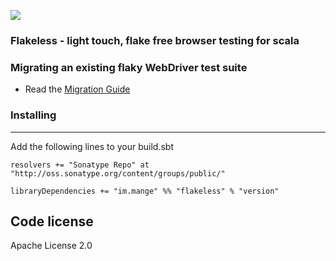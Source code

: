 <a href="https://travis-ci.org/alltonp/flakeless" target="_blank"><img src="https://travis-ci.org/alltonp/flakeless.png?branch=master"></a>


### Flakeless - light touch, flake free browser testing for scala


### Migrating an existing flaky WebDriver test suite
- Read the [Migration Guide](src/example/scala/im/mange/flakeless/examples/MigrationGuide.scala)


### Installing
-----
Add the following lines to your build.sbt

    resolvers += "Sonatype Repo" at "http://oss.sonatype.org/content/groups/public/"

    libraryDependencies += "im.mange" %% "flakeless" % "version"


Code license
------------
Apache License 2.0

